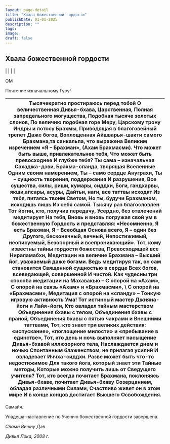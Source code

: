 ```yaml
---
layout: page-detail
title: "Хвала божественной гордости"
publishDate: 01-01-2025
description: ""
tags:
image:
draft: false
---
```


## Хвала божественной гордости
|  |
|  |

ОМ

 Почтение изначальному Гуру! 

| Тысячекратно простираюсь перед тобой  О величественная Дивья-бхава,  Царственная,  Полная запредельного могущества,  Подобная тысяче золотых слонов,  По величию подобная горе Меру,  Царскому трону Индры и лотосу Брахмы,  Приводящая в благоговейный трепет  Даже богов,  Воплощенная Айшварья-шакти самого  Брахмана,та санкальпа, что выражена  Великим изречением «Я – Брахман»,  (Ахам Брахмасми).  Что может быть выше, привлекательнее тебя,  Что может быть превосходнее  И глубже тебя?  Ты сама – изначальная Сахаджа-дэви,  Брахма-спанда, творящая Вселенные  Одним своим намерением,  Ты – само сердце Ануграхи,  Ты – сущность творения, поддержания  И разрушения,  Все существа, силы, риши, кумары, сиддхи,  Боги, гандхарвы, якши,апсары, асуры,  Дайтьи, наги, все таттвы исходят  Из тебя, питаясь твоим Светом,  Но ты, будучи Брахманом, исходишь лишь  Из себя самой. Тысячу раз благословлен  Тот йогин, кто, получив передачу,  Усердно, без отвлечений медитирует  На тебя,  Вновь и вновь погружая свой ум в божественную  Гордость и представляя: «Несомненно,  Я есть Брахман,  Я – Всеобщая Основа всего, Я – один без  Другого, бесконечный, вечный,  Непостижимый, неописуемый,  Безопорный и всепроникающий».  Тот, кому известны тайны гордости божества,  Превосходящей все Нираламабхи,  Медитации на величие Брахмана –  Высший йог, уважаемый даже богами.  Ведь медитируя так, он сам становится  Священной сущностью в сердце  Всех богов, всеведающей, совершенной  И чистой.  Как чудесны три способа медитации на  Махавакью – С опорой на «Ахам»,  С опорой на связь «Ахам» и  «Брахмасми», \\  С опорой на «Брахмасми»,  Медитация с опорой на «спанду» –  Тонкую игровую активность Ума!  Тот истинный мастер Джняна-йоги и Лайя-йоги,  Кто овладел тайным мастерством  Объединения бхавы с телом,  Объединения бхавы с праной,  Объединения бхавы с пятью чакрами и  Внешними таттвами,  Тот, кто знает три великих действия:  «испускание», «поглощение милости» и  «пребывание в единстве»,  Тот, кто день и ночь выполняет насыщение Дивья-бхавой иллюзорного тела,  Наслаждается днем и ночью  Спонтанным блаженством, не прилагая усилий  И овладевает Иччха-сиддхи.  Разве может быть что-то недостижимое  Для такого йога, который знает эти  Тайные методы,  Которые можно получить лишь от  Сведущего учителя?  Тот, кто всегда почитает Брахмана, поклоняясь  Дивья-бхаве, почитает Дивья-бхаву  Созерцанием, обладая различными  Силами,  Счастливо живет он в этом мире  И в конце концов достигает Высшего  Освобождения. |
| --------------------------------------------------------------------------------------------------------------------------------------------------------------------------------------------------------------------------------------------------------------------------------------------------------------------------------------------------------------------------------------------------------------------------------------------------------------------------------------------------------------------------------------------------------------------------------------------------------------------------------------------------------------------------------------------------------------------------------------------------------------------------------------------------------------------------------------------------------------------------------------------------------------------------------------------------------------------------------------------------------------------------------------------------------------------------------------------------------------------------------------------------------------------------------------------------------------------------------------------------------------------------------------------------------------------------------------------------------------------------------------------------------------------------------------------------------------------------------------------------------------------------------------------------------------------------------------------------------------------------------------------------------------------------------------------------------------------------------------------------------------------------------------------------------------------------------------------------------------------------------------------------------------------------------------------------------------------------------------------------------------------------------------------------------------------------------------------------------------------------------------------------------------------------------------------------------------------------------------------------------------------------------------------------------------------------------------------------------------------------------------------------------------------------------------------------------------------------------------------------------------------------------------------------------------------------------------- |

 Самайя.   

Упадеша-наставление по Учению божественной гордости завершена.   

_Свами Вишну Дэв_

_Дивья Лока, 2008 г._
  
  

